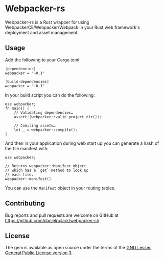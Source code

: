 # Webpacker-rs

Webpacker-rs is a Rust wrapper for using WebpackerCli/Webpacker/Webpack in your Rust web
framework's deployment and asset management.

## Usage

Add the following to your Cargo.toml

    [dependencies]
    webpacker = "~0.1"

    [build-dependencies]
    webpacker = "~0.1"

In your build script you can do the following:

    use webpacker;
    fn main() {
        // Validating dependencies…
        assert!(webpacker::valid_project_dir());

        // Comiling assets…
        let _ = webpacker::compile();
    }

And then in your application during web start up you can generate
a hash of the file manifest with:

    use webpacker;

    // Returns webpacker::Manifest object
    // which has a `get` method to look up
    // each file.
    webpacker::manifest()

You can use the `Manifest` object in your routing tables.

## Contributing

Bug reports and pull requests are welcome on GitHub at https://github.com/danielpclark/webpacker-cli


## License

The gem is available as open source under the terms of the [GNU Lesser General Public License version 3](https://opensource.org/licenses/LGPL-3.0).
